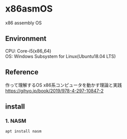 # x86asmOS
x86 assembly OS

## Environment
CPU: Core-i5(x86_64)<br>
OS: Windows Subsystem for Linux(Ubuntu18.04 LTS)

## Reference
作って理解するOS x86系コンピュータを動かす理論と実践
<https://gihyo.jp/book/2019/978-4-297-10847-2>

## install
### 1. NASM
```
apt install nasm
```

